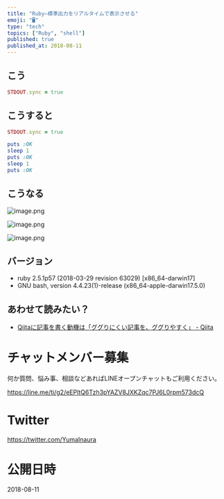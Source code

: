 ```yaml
---
title: "Ruby—標準出力をリアルタイムで表示させる"
emoji: "🖥"
type: "tech"
topics: ["Ruby", "shell"]
published: true
published_at: 2018-08-11
---
```


## こう

```rb
STDOUT.sync = true
```

## こうすると

```rb
STDOUT.sync = true

puts :OK
sleep 1
puts :OK
sleep 1
puts :OK
```

## こうなる

![image.png](https://qiita-image-store.s3.amazonaws.com/0/89618/ac80a0d3-f6fd-ff59-3699-28729c7776e5.png)

![image.png](https://qiita-image-store.s3.amazonaws.com/0/89618/a8c4b345-0334-388d-4cd6-d096ecc266da.png)

![image.png](https://qiita-image-store.s3.amazonaws.com/0/89618/703af756-a804-60b2-9220-aaed74cb4380.png)


## バージョン

- ruby 2.5.1p57 (2018-03-29 revision 63029) [x86_64-darwin17]
- GNU bash, version 4.4.23(1)-release (x86_64-apple-darwin17.5.0)

## あわせて読みたい？

- [Qiitaに記事を書く動機は「ググりにくい記事を、ググりやすく」 - Qiita](https://qiita.com/YumaInaura/items/e83df9a45836f7b2929b)








<!-- Update From Qiita API -->

# チャットメンバー募集


何か質問、悩み事、相談などあればLINEオープンチャットもご利用ください。

https://line.me/ti/g2/eEPltQ6Tzh3pYAZV8JXKZqc7PJ6L0rpm573dcQ





# Twitter


https://twitter.com/YumaInaura


<!-- Update From Qiita API -->



# 公開日時

2018-08-11

